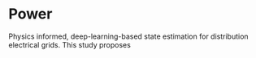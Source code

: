 # Power
Physics informed, deep-learning-based state estimation for distribution electrical grids. This study proposes 
